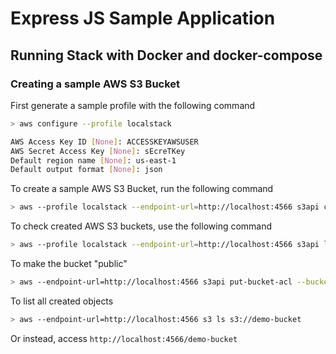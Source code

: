 # Express JS Sample Application

## Running Stack with Docker and docker-compose

### Creating a sample AWS S3 Bucket
First generate a sample profile with the following command
```bash
> aws configure --profile localstack

AWS Access Key ID [None]: ACCESSKEYAWSUSER
AWS Secret Access Key [None]: sEcreTKey
Default region name [None]: us-east-1
Default output format [None]: json
```

To create a sample AWS S3 Bucket, run the following command
```bash
> aws --profile localstack --endpoint-url=http://localhost:4566 s3api create-bucket --bucket demo-bucket
```

To check created AWS S3 buckets, use the following command
```bash
> aws --profile localstack --endpoint-url=http://localhost:4566 s3api list-buckets
```

To make the bucket "public"
```bash
> aws --endpoint-url=http://localhost:4566 s3api put-bucket-acl --bucket demo-bucket --acl public-read
```

To list all created objects
```bash
> aws --endpoint-url=http://localhost:4566 s3 ls s3://demo-bucket
```

Or instead, access <code>http://localhost:4566/demo-bucket</code>